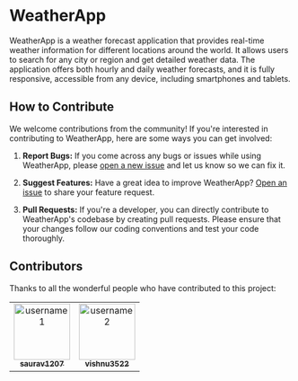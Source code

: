 # WeatherApp

WeatherApp is a weather forecast application that provides real-time weather information for different locations around the world. It allows users to search for any city or region and get detailed weather data. The application offers both hourly and daily weather forecasts, and it is fully responsive, accessible from any device, including smartphones and tablets.

## How to Contribute

We welcome contributions from the community! If you're interested in contributing to WeatherApp, here are some ways you can get involved:

1. **Report Bugs:** If you come across any bugs or issues while using WeatherApp, please [open a new issue](https://github.com/yourusername/weather-app/issues) and let us know so we can fix it.

2. **Suggest Features:** Have a great idea to improve WeatherApp? [Open an issue](https://github.com/yourusername/weather-app/issues) to share your feature request.

3. **Pull Requests:** If you're a developer, you can directly contribute to WeatherApp's codebase by creating pull requests. Please ensure that your changes follow our coding conventions and test your code thoroughly.

## Contributors

Thanks to all the wonderful people who have contributed to this project:

<!-- Contributors List -->
<table>
  <tr>
    <td align="center">
      <a href="https://github.com/saurav1207">
        <img src="https://github.com/saurav1207.png" width="100px;" alt="username1"/><br />
        <sub><b>saurav1207</b></sub>
      </a>
    </td>
    <td align="center">
      <a href="https://github.com/vishnu3522">
        <img src="https://github.com/vishnu3522.png" width="100px;" alt="username2"/><br />
        <sub><b>vishnu3522</b></sub>
      </a>
    </td>
    
  </tr>
</table>

